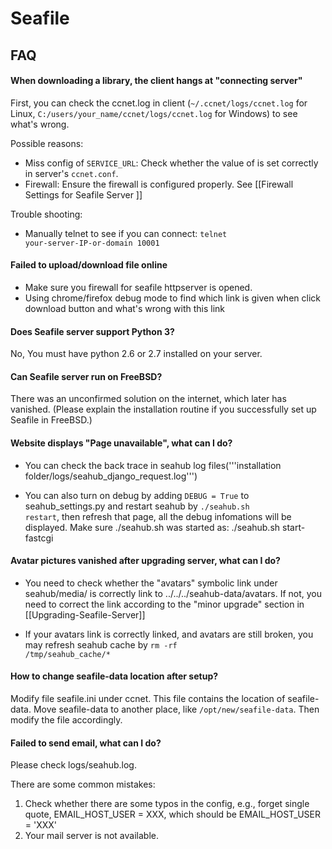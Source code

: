 # Seafile
## FAQ

#### When downloading a library, the client hangs at "connecting server"

First, you can check the ccnet.log in client (``~/.ccnet/logs/ccnet.log`` for
Linux, ``C:/users/your_name/ccnet/logs/ccnet.log`` for Windows) to see what's wrong.

Possible reasons:

* Miss config of  <code>SERVICE_URL</code>: Check whether the value of is set correctly in server's <code>ccnet.conf</code>.
* Firewall: Ensure the firewall is configured properly. See [[Firewall Settings for Seafile Server ]]

Trouble shooting:

* Manually telnet to see if you can connect: <code>telnet your-server-IP-or-domain 10001</code> 

#### Failed to upload/download file online

* Make sure you firewall for seafile httpserver is opened.
* Using chrome/firefox debug mode to find which link is given when click download button and what's wrong with this link

#### Does Seafile server support Python 3?

No, You must have python 2.6 or 2.7 installed on your server.

#### Can Seafile server run on FreeBSD?

There was an unconfirmed solution on the internet, which later has vanished.
(Please explain the installation routine if you successfully set up Seafile in FreeBSD.)

#### Website displays "Page unavailable", what can I do?

* You can check the back trace in seahub log files('''installation folder/logs/seahub_django_request.log''')

* You can also turn on debug by adding <code>DEBUG = True</code> to seahub_settings.py and restart seahub by <code>./seahub.sh restart</code>, then refresh that page, all the debug infomations will be displayed. Make sure ./seahub.sh was started as: ./seahub.sh start-fastcgi

#### Avatar pictures vanished after upgrading server, what can I do?

* You need to check whether the "avatars" symbolic link under seahub/media/ is correctly link to ../../../seahub-data/avatars. If not, you need to correct the link according to the "minor upgrade" section in [[Upgrading-Seafile-Server]]

* If your avatars link is correctly linked, and avatars are still broken, you may refresh seahub cache by <code>rm -rf /tmp/seahub_cache/*</code>

#### How to change seafile-data location after setup?

Modify file seafile.ini under ccnet. This file contains the location of seafile-data. Move seafile-data to another place, like `/opt/new/seafile-data`. Then modify the file accordingly.

#### Failed to send email, what can I do?

Please check logs/seahub.log.

There are some common mistakes:

1. Check whether there are some typos in the config, e.g., forget single quote, EMAIL_HOST_USER = XXX, which should be EMAIL_HOST_USER = 'XXX'
1. Your mail server is not available.

